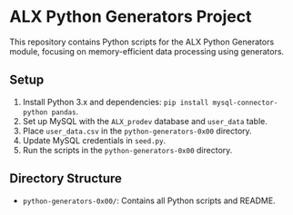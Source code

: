 # ALX Python Generators Project
This repository contains Python scripts for the ALX Python Generators module, focusing on memory-efficient data processing using generators.

## Setup
1. Install Python 3.x and dependencies: `pip install mysql-connector-python pandas`.
2. Set up MySQL with the `ALX_prodev` database and `user_data` table.
3. Place `user_data.csv` in the `python-generators-0x00` directory.
4. Update MySQL credentials in `seed.py`.
5. Run the scripts in the `python-generators-0x00` directory.

## Directory Structure
- `python-generators-0x00/`: Contains all Python scripts and README.